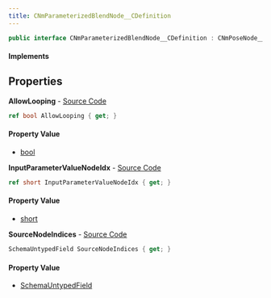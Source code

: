 ```yaml
---
title: CNmParameterizedBlendNode__CDefinition
---
```


```csharp
public interface CNmParameterizedBlendNode__CDefinition : CNmPoseNode__CDefinition, CNmGraphNode__CDefinition, ISchemaClass<CNmGraphNode__CDefinition>, ISchemaClass<CNmPoseNode__CDefinition>, ISchemaClass<CNmParameterizedBlendNode__CDefinition>, ISchemaField, ISchemaClass, INativeHandle
```

#### Implements

## Properties

**AllowLooping** - [Source Code](https://github.com/swiftly-solution/swiftlys2/blob/main/managed/src/SwiftlyS2.Generated/Schemas/Interfaces/CNmParameterizedBlendNode__CDefinition.cs#L21)

```csharp
ref bool AllowLooping { get; }
```

#### Property Value

- [bool](https://learn.microsoft.com/dotnet/api/system.boolean)

**InputParameterValueNodeIdx** - [Source Code](https://github.com/swiftly-solution/swiftlys2/blob/main/managed/src/SwiftlyS2.Generated/Schemas/Interfaces/CNmParameterizedBlendNode__CDefinition.cs#L19)

```csharp
ref short InputParameterValueNodeIdx { get; }
```

#### Property Value

- [short](https://learn.microsoft.com/dotnet/api/system.int16)

**SourceNodeIndices** - [Source Code](https://github.com/swiftly-solution/swiftlys2/blob/main/managed/src/SwiftlyS2.Generated/Schemas/Interfaces/CNmParameterizedBlendNode__CDefinition.cs#L17)

```csharp
SchemaUntypedField SourceNodeIndices { get; }
```

#### Property Value

- [SchemaUntypedField](/docs/api/shared/schemas/schemauntypedfield)

